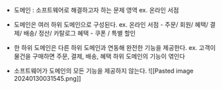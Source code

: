 * 도메인 : 소프트웨어로 해결하고자 하는 문제 영역 
	ex. 온라인 서점

* 도메인은 여러 하위 도메인으로 구성된다.
	ex. 온라인 서점 - 주문/ 회원/ 혜택/ 결제/ 배송/ 정산/ 카탈로그
	혜택 - 쿠폰 / 특별 할인

* 한 하위 도메인은 다른 하위 도메인과 연동해 완전한 기능을 제공한다.
	ex. 고객이 물건을 구매하면 주문, 결제, 배송, 혜택 하위 도메인의 기능이 엮인다

* 소프트웨어가 도메인의 모든 기능을 제공하지 않는다.
	![[Pasted image 20240130031545.png]]

